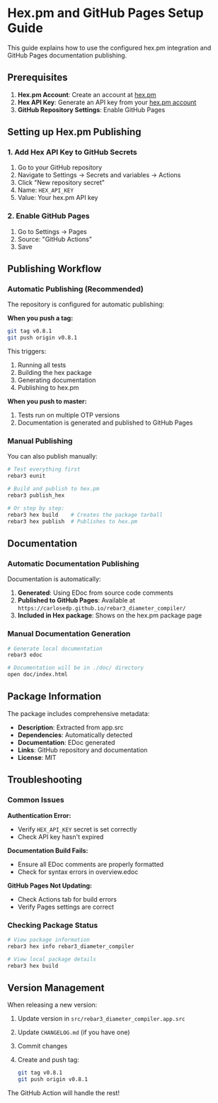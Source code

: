 # Hex.pm and GitHub Pages Setup Guide

This guide explains how to use the configured hex.pm integration and GitHub Pages documentation publishing.

## Prerequisites

1. **Hex.pm Account**: Create an account at [hex.pm](https://hex.pm)
2. **Hex API Key**: Generate an API key from your [hex.pm account](https://hex.pm/dashboard/keys)
3. **GitHub Repository Settings**: Enable GitHub Pages

## Setting up Hex.pm Publishing

### 1. Add Hex API Key to GitHub Secrets

1. Go to your GitHub repository
2. Navigate to Settings → Secrets and variables → Actions
3. Click "New repository secret"
4. Name: `HEX_API_KEY`
5. Value: Your hex.pm API key

### 2. Enable GitHub Pages

1. Go to Settings → Pages
2. Source: "GitHub Actions"
3. Save

## Publishing Workflow

### Automatic Publishing (Recommended)

The repository is configured for automatic publishing:

**When you push a tag:**

```bash
git tag v0.8.1
git push origin v0.8.1
```

This triggers:

1. Running all tests
2. Building the hex package
3. Generating documentation
4. Publishing to hex.pm

**When you push to master:**

1. Tests run on multiple OTP versions
2. Documentation is generated and published to GitHub Pages

### Manual Publishing

You can also publish manually:

```bash
# Test everything first
rebar3 eunit

# Build and publish to hex.pm
rebar3 publish_hex

# Or step by step:
rebar3 hex build    # Creates the package tarball
rebar3 hex publish  # Publishes to hex.pm
```

## Documentation

### Automatic Documentation Publishing

Documentation is automatically:

1. **Generated**: Using EDoc from source code comments
2. **Published to GitHub Pages**: Available at `https://carlosedp.github.io/rebar3_diameter_compiler/`
3. **Included in Hex package**: Shows on the hex.pm package page

### Manual Documentation Generation

```bash
# Generate local documentation
rebar3 edoc

# Documentation will be in ./doc/ directory
open doc/index.html
```

## Package Information

The package includes comprehensive metadata:

- **Description**: Extracted from app.src
- **Dependencies**: Automatically detected
- **Documentation**: EDoc generated
- **Links**: GitHub repository and documentation
- **License**: MIT

## Troubleshooting

### Common Issues

**Authentication Error:**

- Verify `HEX_API_KEY` secret is set correctly
- Check API key hasn't expired

**Documentation Build Fails:**

- Ensure all EDoc comments are properly formatted
- Check for syntax errors in overview.edoc

**GitHub Pages Not Updating:**

- Check Actions tab for build errors
- Verify Pages settings are correct

### Checking Package Status

```bash
# View package information
rebar3 hex info rebar3_diameter_compiler

# View local package details
rebar3 hex build
```

## Version Management

When releasing a new version:

1. Update version in `src/rebar3_diameter_compiler.app.src`
2. Update `CHANGELOG.md` (if you have one)
3. Commit changes
4. Create and push tag:

   ```bash
   git tag v0.8.1
   git push origin v0.8.1
   ```

The GitHub Action will handle the rest!
